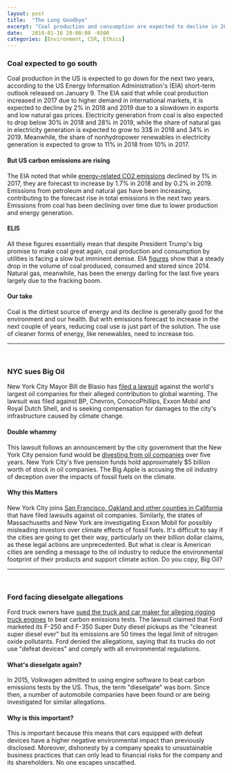 ```yaml
---
layout: post
title:  "The Long Goodbye"
excerpt: "Coal production and consumption are expected to decline in 2018 and 2019. New York City sues oil companies for contributing to climate change. Ford accused of rigging truck engines."
date:   2018-01-10 20:00:00 -0500
categories: [Environment, CSR, Ethics]
---
```


### Coal expected to go south

Coal production in the US is expected to go down for the next two years, according to the US Energy Information Administration's (EIA) short-term outlook released on January 9. The EIA said that while coal production increased in 2017 due to higher demand in international markets, it is expected to decline by 2% in 2018 and 2019 due to a slowdown in exports and low natural gas prices. Electricity generation from coal is also expected to drop below 30% in 2018 and 28% in 2019, while the share of natural gas in electricity generation is expected to grow to 33$ in 2018 and 34% in 2019. Meanwhile, the share of nonhydropower renewables in electricity generation is expected to grow to 11% in 2018 from 10% in 2017.

#### But US carbon emissions are rising

The EIA noted that while <a href="https://www.eia.gov/outlooks/steo/data/browser/#/?v=5&f=A&s=&start=2014&end=2019&id=&maptype=0&ctype=linechart&linechart=GDPQXUS&chartindexed=0" target="_blank">energy-related CO2 emissions</a> declined by 1% in 2017, they are forecast to increase by 1.7% in 2018 and by 0.2% in 2019. Emissions from petroleum and natural gas have been increasing, contributing to the forecast rise in total emissions in the next two years. Emissions from coal has been declining over time due to lower production and energy generation.

#### ELI5

All these figures essentially mean that despite President Trump's big promise to make coal great again, coal production and consumption by utilities is facing a slow but imminent demise. EIA <a href="https://www.eia.gov/outlooks/steo/data/browser/#/?v=18&f=A&s=&id=&maptype=0&ctype=linechart" target="_blank">figures</a> show that a steady drop in the volume of coal produced, consumed and stored since 2014. Natural gas, meanwhile, has been the energy darling for the last five years largely due to the fracking boom.

#### Our take

Coal is the dirtiest source of energy and its decline is generally good for the environment and our health. But with emissions forecast to increase in the next couple of years, reducing coal use is just part of the solution. The use of cleaner forms of energy, like renewables, need to increase too.

* * *
<br />

### NYC sues Big Oil

New York City Mayor Bill de Blasio has <a href="https://www.huffingtonpost.com/entry/new-york-city-sues-big-oil-companies_us_5a564c62e4b03bc4d03d4de8" target="_blank">filed a lawsuit</a> against the world's largest oil companies for their alleged contribution to global warming. The lawsuit was filed against BP, Chevron, ConocoPhillips, Exxon Mobil and Royal Dutch Shell, and is seeking compensation for damages to the city's infrastructure caused by climate change.

#### Double whammy

This lawsuit follows an announcement by the city government that the New York City pension fund would be <a href="http://www1.nyc.gov/office-of-the-mayor/news/022-18/climate-action-mayor-comptroller-trustees-first-in-the-nation-goal-divest-from#/0" target="_blank">divesting from oil companies</a> over five years. New York City's five pension funds hold approximately $5 billion worth of stock in oil companies. The Big Apple is accusing the oil industry of deception over the impacts of fossil fuels on the climate.

#### Why this Matters

New York City joins <a href="https://www.reuters.com/article/legal-us-usa-oil-climatesuits/california-cities-sue-big-oil-firms-over-climate-change-idUSKCN1BV2QM" target="_blank">San Francisco, Oakland and other counties in California</a> that have filed lawsuits against oil companies. Similarly, the states of Massachusetts and New York are investigating Exxon Mobil for possibly misleading investors over climate effects of fossil fuels. It's difficult to say if the cities are going to get their way, particularly on their billion dollar claims, as these legal actions are unprecedented. But what is clear is American cities are sending a message to the oil industry to reduce the environmental footprint of their products and support climate action. Do you copy, Big Oil?

* * *
<br />

### Ford facing dieselgate allegations

Ford truck owners have <a href="http://www.autonews.com/article/20180110/oem11/180119980/ford-sued-diesel-emissions-litigation" target="_blank">sued the truck and car maker for alleging rigging truck engines</a> to beat carbon emissions tests. The lawsuit claimed that Ford marketed its F-250 and F-350 Super Duty diesel pickups as the "cleanest super diesel ever" but its emissions are 50 times the legal limit of nitrogen oxide pollutants. Ford denied the allegations, saying that its trucks do not use "defeat devices" and comply with all environmental regulations.

#### What's dieselgate again?

In 2015, Volkwagen admitted to using engine software to beat carbon emissions tests by the US. Thus, the term "dieselgate" was born. Since then, a number of automobile companies have been found or are being investigated for similar allegations.

#### Why is this important?

This is important because this means that cars equipped with defeat devices have a higher negative environmental impact than previously disclosed. Moreover, dishonesty by a company speaks to unsustainable business practices that can only lead to financial risks for the company and its shareholders. No one escapes unscathed.
